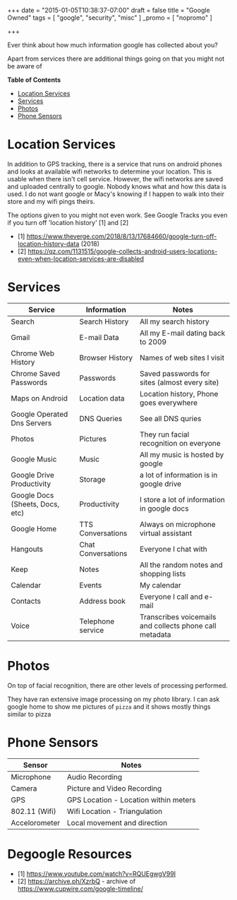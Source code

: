 +++
date = "2015-01-05T10:38:37-07:00"
draft = false
title = "Google Owned"
tags = [ "google", "security", "misc" ]
_promo = [ "nopromo" ]

+++

Ever think about how much information google has collected about you?

Apart from services there are additional things going on that you might not be aware of 

<!-- markdown-toc start - Don't edit this section. Run M-x markdown-toc-refresh-toc -->
**Table of Contents**

- [Location Services](#location-services)
- [Services](#services)
- [Photos](#photos)
- [Phone Sensors](#phone-sensors)

<!-- markdown-toc end -->

# Location Services

In addition to GPS tracking, there is a service that runs on android phones and looks at available wifi networks to determine your location. This is usable when there isn't cell service.  However, the wifi networks are saved
and uploaded centrally to google. Nobody knows what and how this data is used. I do not want google or Macy's knowing if I happen to walk into their store and my wifi pings theirs.
 
The options given to you might not even work. See Google Tracks you even if you turn off 'location history' [1] and [2]


- [1] https://www.theverge.com/2018/8/13/17684660/google-turn-off-location-history-data (2018)
- [2] https://qz.com/1131515/google-collects-android-users-locations-even-when-location-services-are-disabled

# Services

| Service                         | Information        | Notes                                                   |
|---------------------------------|--------------------|---------------------------------------------------------|
| Search                          | Search History     | All my search history                                   |
| Gmail                           | E-mail Data        | All my E-mail dating back to 2009                       |
| Chrome Web History              | Browser History    | Names of web sites I visit                              |
| Chrome Saved Passwords          | Passwords          | Saved passwords for sites (almost every site)           |
| Maps on Android                 | Location data      | Location history, Phone goes everywhere                 |
| Google Operated Dns Servers     | DNS Queries        | See all DNS quries                                      |
| Photos                          | Pictures           | They run facial recognition on everyone                 |
| Google Music                    | Music              | All my music is hosted by google                        |
| Google Drive  Productivity      | Storage            | a lot of information is in google drive                 |
| Google Docs (Sheets, Docs, etc) | Productivity       | I store a lot of information in google docs             |
| Google Home                     | TTS Conversations  | Always on microphone virtual assistant                  |
| Hangouts                        | Chat Conversations | Everyone I chat with                                    |
| Keep                            | Notes              | All the random notes and shopping lists                 |
| Calendar                        | Events             | My calendar                                             |
| Contacts                        | Address book       | Everyone I call and e-mail                              |
| Voice                           | Telephone service  | Transcribes voicemails and collects phone call metadata |


# Photos

On top of facial recognition, there are other levels of processing performed.

They have ran extensive image processing on my photo library. I can ask google home to show me pictures of `pizza` and it shows mostly things similar to pizza



# Phone Sensors

| Sensor        | Notes
| ---           | ---
| Microphone    | Audio Recording
| Camera        | Picture and Video Recording
| GPS           | GPS Location - Location within meters
| 802.11 (Wifi) | Wifi Location - Triangulation
| Accelorometer | Local movement and direction





# Degoogle Resources

- [1] https://www.youtube.com/watch?v=RQUEgwgV99I
- [2] https://archive.ph/XzrbQ - archive of https://www.cupwire.com/google-timeline/


